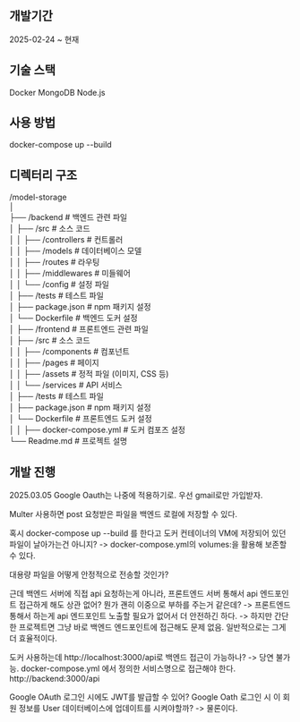 ## 개발기간
2025-02-24 ~ 현재
## 기술 스택
Docker
MongoDB
Node.js

## 사용 방법
docker-compose up --build



## 디렉터리 구조

/model-storage  
│  
├── /backend                 # 백엔드 관련 파일  
│   ├── /src                 # 소스 코드  
│   │   ├── /controllers     # 컨트롤러  
│   │   ├── /models          # 데이터베이스 모델  
│   │   ├── /routes          # 라우팅  
│   │   ├── /middlewares      # 미들웨어  
│   │   └── /config          # 설정 파일  
│   ├── /tests               # 테스트 파일  
│   ├── package.json         # npm 패키지 설정  
│   └── Dockerfile           # 백엔드 도커 설정  
│
├── /frontend                # 프론트엔드 관련 파일  
│   ├── /src                 # 소스 코드  
│   │   ├── /components      # 컴포넌트  
│   │   ├── /pages           # 페이지  
│   │   ├── /assets          # 정적 파일 (이미지, CSS 등)  
│   │   └── /services        # API 서비스  
│   ├── /tests               # 테스트 파일  
│   ├── package.json         # npm 패키지 설정  
│   └── Dockerfile           # 프론트엔드 도커 설정  
│
│
├── docker-compose.yml       # 도커 컴포즈 설정  
└── Readme.md                # 프로젝트 설명  


## 개발 진행  
2025.03.05
Google Oauth는 나중에 적용하기로.
우선 gmail로만 가입받자.

Multer 사용하면 post 요청받은 파일을 백엔드 로컬에 저장할 수 있다.

혹시 docker-compose up --build 를 한다고 도커 컨테이너의 VM에 저장되어 있던 파일이 날아가는건 아니지?
-> docker-compose.yml의 volumes:을 활용해 보존할 수 있다.

대용량 파일을 어떻게 안정적으로 전송할 것인가?

근데 백엔드 서버에 직접 api 요청하는게 아니라, 프론트엔드 서버 통해서 api 엔드포인트 접근하게 해도 상관 없어? 뭔가 괜히 이중으로 부하를 주는거 같은데?
-> 프론트엔드 통해서 하는게 api 엔드포인트 노출할 필요가 없어서 더 안전하긴 하다.
-> 하지만 간단한 프로젝트면 그냥 바로 백엔드 엔드포인트에 접근해도 문제 없음. 일반적으로는 그게 더 효율적이다.

도커 사용하는데 http://localhost:3000/api로 백엔드 접근이 가능하나?
-> 당연 불가능. docker-compose.yml 에서 정의한 서비스명으로 접근해야 한다. http://backend:3000/api

Google OAuth 로그인 시에도 JWT를 발급할 수 있어?
Google Oath 로그인 시 이 회원 정보를 User 데이터베이스에 업데이트를 시켜야할까? -> 물론이다.
